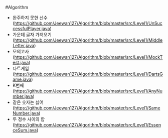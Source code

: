 #Algorithm

- 완주하지 못한 선수 (https://github.com/Jeewan127/Algorithm/blob/master/src/Level1/UnSuccessfulPlayer.java)
- 가운데 글자 가져오기 (https://github.com/Jeewan127/Algorithm/blob/master/src/Level1/MiddleLetter.java)
- 모의고사 (https://github.com/Jeewan127/Algorithm/blob/master/src/Level1/MockTest.java)
- 다트게임 (https://github.com/Jeewan127/Algorithm/blob/master/src/Level1/DartsGame.java)
- K번째  (https://github.com/Jeewan127/Algorithm/blob/master/src/Level1/AnyNumber.java)
- 같은 숫자는 싫어 (https://github.com/Jeewan127/Algorithm/blob/master/src/Level1/SameNumber.java)
- 두 정수 사이의 합 (https://github.com/Jeewan127/Algorithm/blob/master/src/Level1/EssenceSum.java)
